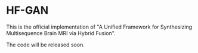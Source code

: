 # HF-GAN
This is the official implementation of "A Unified Framework for Synthesizing Multisequence Brain MRI via Hybrid Fusion".

The code will be released soon.
